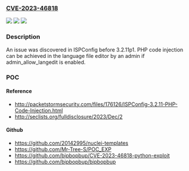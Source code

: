 ### [CVE-2023-46818](https://cve.mitre.org/cgi-bin/cvename.cgi?name=CVE-2023-46818)
![](https://img.shields.io/static/v1?label=Product&message=n%2Fa&color=blue)
![](https://img.shields.io/static/v1?label=Version&message=n%2Fa&color=blue)
![](https://img.shields.io/static/v1?label=Vulnerability&message=n%2Fa&color=brighgreen)

### Description

An issue was discovered in ISPConfig before 3.2.11p1. PHP code injection can be achieved in the language file editor by an admin if admin_allow_langedit is enabled.

### POC

#### Reference
- http://packetstormsecurity.com/files/176126/ISPConfig-3.2.11-PHP-Code-Injection.html
- http://seclists.org/fulldisclosure/2023/Dec/2

#### Github
- https://github.com/20142995/nuclei-templates
- https://github.com/Mr-Tree-S/POC_EXP
- https://github.com/bipbopbup/CVE-2023-46818-python-exploit
- https://github.com/bipbopbup/bipbopbup

